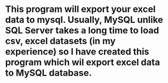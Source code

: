 # This program will export your excel data to mysql. Usually, MySQL unlike SQL Server takes a long time to load csv, excel datasets (in my experience) so I have created this program which wil export excel data to MySQL database.
